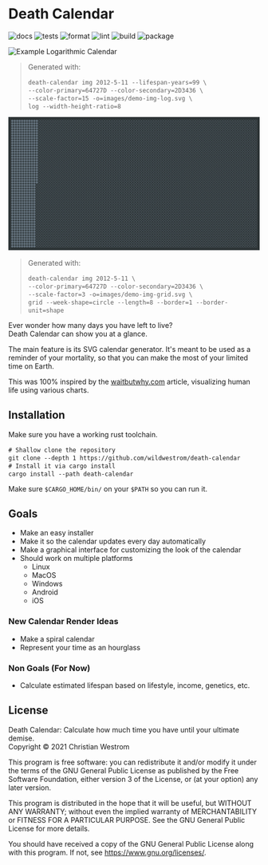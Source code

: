 # Death Calendar

![docs](https://github.com/wildwestrom/death-calendar/actions/workflows/docs.yml/badge.svg)
![tests](https://github.com/wildwestrom/death-calendar/actions/workflows/tests.yml/badge.svg)
![format](https://github.com/wildwestrom/death-calendar/actions/workflows/format.yml/badge.svg)
![lint](https://github.com/wildwestrom/death-calendar/actions/workflows/lint.yml/badge.svg)
![build](https://github.com/wildwestrom/death-calendar/actions/workflows/build.yml/badge.svg)
![package](https://github.com/wildwestrom/death-calendar/actions/workflows/package.yml/badge.svg)

![Example Logarithmic Calendar](./images/demo-img-log.svg)

> Generated with:
>
> ```console
> death-calendar img 2012-5-11 --lifespan-years=99 \
> --color-primary=64727D --color-secondary=2D3436 \
> --scale-factor=15 -o=images/demo-img-log.svg \
> log --width-height-ratio=8
> ```

![Example Grid Calendar](./images/demo-img-grid.svg)

> Generated with:
>
> ```console
> death-calendar img 2012-5-11 \
> --color-primary=64727D --color-secondary=2D3436 \
> --scale-factor=3 -o=images/demo-img-grid.svg \
> grid --week-shape=circle --length=8 --border=1 --border-unit=shape
> ```

Ever wonder how many days you have left to live?  
Death Calendar can show you at a glance.

The main feature is its SVG calendar generator. It's meant to be used as a
reminder of your mortality, so that you can make the most of your limited time
on Earth.

This was 100% inspired by the
[waitbutwhy.com](https://waitbutwhy.com/2014/05/life-weeks.html) article,
visualizing human life using various charts.

## Installation

Make sure you have a working rust toolchain.

```shell
# Shallow clone the repository
git clone --depth 1 https://github.com/wildwestrom/death-calendar
# Install it via cargo install
cargo install --path death-calendar
```

Make sure `$CARGO_HOME/bin/` on your `$PATH` so you can run it.

## Goals

- Make an easy installer
- Make it so the calendar updates every day automatically
- Make a graphical interface for customizing the look of the calendar
- Should work on multiple platforms
  - Linux
  - MacOS
  - Windows
  - Android
  - iOS

### New Calendar Render Ideas

- Make a spiral calendar
- Represent your time as an hourglass

### Non Goals (For Now)

- Calculate estimated lifespan based on lifestyle, income, genetics, etc.

## License

Death Calendar: Calculate how much time you have until your ultimate demise.  
Copyright © 2021 Christian Westrom

This program is free software: you can redistribute it and/or modify
it under the terms of the GNU General Public License as published by
the Free Software Foundation, either version 3 of the License, or
(at your option) any later version.

This program is distributed in the hope that it will be useful,
but WITHOUT ANY WARRANTY; without even the implied warranty of
MERCHANTABILITY or FITNESS FOR A PARTICULAR PURPOSE.  See the
GNU General Public License for more details.

You should have received a copy of the GNU General Public License
along with this program.  If not, see <https://www.gnu.org/licenses/>.
